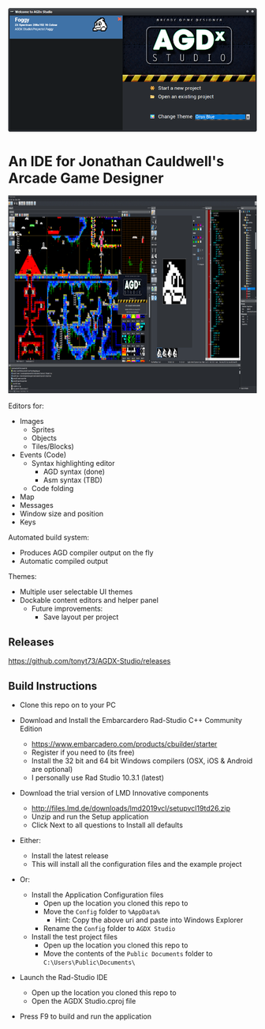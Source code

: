 <img src="Screenshots/Welcome.png" width="512">

# An IDE for Jonathan Cauldwell's Arcade Game Designer

<img src="Screenshots/IDE.png" height=400>

Editors for:
* Images 
  * Sprites
  * Objects
  * Tiles/Blocks)
* Events (Code)
  * Syntax highlighting editor
    * AGD syntax (done)
    * Asm syntax (TBD)
  * Code folding
* Map
* Messages
* Window size and position
* Keys

Automated build system:
* Produces AGD compiler output on the fly
* Automatic compiled output

Themes:
* Multiple user selectable UI themes
* Dockable content editors and helper panel
  * Future improvements:
    * Save layout per project

## Releases
https://github.com/tonyt73/AGDX-Studio/releases

## Build Instructions

* Clone this repo on to your PC
* Download and Install the Embarcardero Rad-Studio C++ Community Edition
  * https://www.embarcadero.com/products/cbuilder/starter
  * Register if you need to (its free)
  * Install the 32 bit and 64 bit Windows compilers (OSX, iOS & Android are optional)
  * I personally use Rad Studio 10.3.1 (latest)
* Download the trial version of LMD Innovative components
  * http://files.lmd.de/downloads/lmd2019vcl/setupvcl19td26.zip
  * Unzip and run the Setup application
  * Click Next to all questions to Install all defaults
  
* Either:
  * Install the latest release
  * This will install all the configuration files and the example project
  
* Or:
  * Install the Application Configuration files
    * Open up the location you cloned this repo to
    * Move the ```Config``` folder to ```%AppData%```
      * Hint: Copy the above uri and paste into Windows Explorer
    * Rename the ```Config``` folder to ```AGDX Studio```
  * Install the test project files
    * Open up the location you cloned this repo to
    * Move the contents of the ```Public Documents``` folder to ```C:\Users\Public\Documents\```

* Launch the Rad-Studio IDE
  * Open up the location you cloned this repo to
  * Open the AGDX Studio.cproj file
* Press F9 to build and run the application

